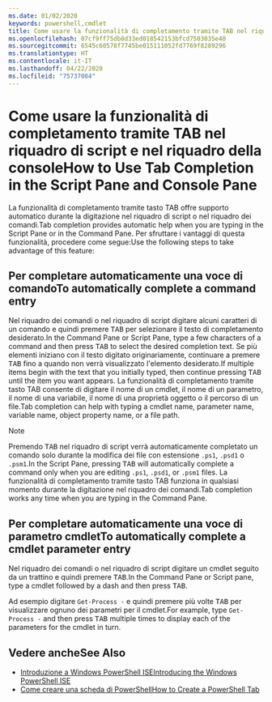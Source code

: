 ```yaml
---
ms.date: 01/02/2020
keywords: powershell,cmdlet
title: Come usare la funzionalità di completamento tramite TAB nel riquadro di script e nel riquadro della console
ms.openlocfilehash: 07cf9ff75db8d33ed018542153bfcd7503035e40
ms.sourcegitcommit: 6545c60578f7745be015111052fd7769f8289296
ms.translationtype: HT
ms.contentlocale: it-IT
ms.lasthandoff: 04/22/2020
ms.locfileid: "75737084"
---
```

# <a name="how-to-use-tab-completion-in-the-script-pane-and-console-pane"></a><span data-ttu-id="6c399-103">Come usare la funzionalità di completamento tramite TAB nel riquadro di script e nel riquadro della console</span><span class="sxs-lookup"><span data-stu-id="6c399-103">How to Use Tab Completion in the Script Pane and Console Pane</span></span>

<span data-ttu-id="6c399-104">La funzionalità di completamento tramite tasto TAB offre supporto automatico durante la digitazione nel riquadro di script o nel riquadro dei comandi.</span><span class="sxs-lookup"><span data-stu-id="6c399-104">Tab completion provides automatic help when you are typing in the Script Pane or in the Command Pane.</span></span> <span data-ttu-id="6c399-105">Per sfruttare i vantaggi di questa funzionalità, procedere come segue:</span><span class="sxs-lookup"><span data-stu-id="6c399-105">Use the following steps to take advantage of this feature:</span></span>

## <a name="to-automatically-complete-a-command-entry"></a><span data-ttu-id="6c399-106">Per completare automaticamente una voce di comando</span><span class="sxs-lookup"><span data-stu-id="6c399-106">To automatically complete a command entry</span></span>

<span data-ttu-id="6c399-107">Nel riquadro dei comandi o nel riquadro di script digitare alcuni caratteri di un comando e quindi premere <kbd>TAB</kbd> per selezionare il testo di completamento desiderato.</span><span class="sxs-lookup"><span data-stu-id="6c399-107">In the Command Pane or Script Pane, type a few characters of a command and then press <kbd>TAB</kbd> to select the desired completion text.</span></span> <span data-ttu-id="6c399-108">Se più elementi iniziano con il testo digitato originariamente, continuare a premere <kbd>TAB</kbd> fino a quando non verrà visualizzato l'elemento desiderato.</span><span class="sxs-lookup"><span data-stu-id="6c399-108">If multiple items begin with the text that you initially typed, then continue pressing <kbd>TAB</kbd> until the item you want appears.</span></span> <span data-ttu-id="6c399-109">La funzionalità di completamento tramite tasto TAB consente di digitare il nome di un cmdlet, il nome di un parametro, il nome di una variabile, il nome di una proprietà oggetto o il percorso di un file.</span><span class="sxs-lookup"><span data-stu-id="6c399-109">Tab completion can help with typing a cmdlet name, parameter name, variable name, object property name, or a file path.</span></span>

> [!NOTE]
> <span data-ttu-id="6c399-110">Premendo <kbd>TAB</kbd> nel riquadro di script verrà automaticamente completato un comando solo durante la modifica dei file con estensione `.ps1`, `.psd1` o `.psm1`.</span><span class="sxs-lookup"><span data-stu-id="6c399-110">In the Script Pane, pressing <kbd>TAB</kbd> will automatically complete a command only when you are editing `.ps1`, `.psd1`, or `.psm1` files.</span></span> <span data-ttu-id="6c399-111">La funzionalità di completamento tramite tasto TAB funziona in qualsiasi momento durante la digitazione nel riquadro dei comandi.</span><span class="sxs-lookup"><span data-stu-id="6c399-111">Tab completion works any time when you are typing in the Command Pane.</span></span>

## <a name="to-automatically-complete-a-cmdlet-parameter-entry"></a><span data-ttu-id="6c399-112">Per completare automaticamente una voce di parametro cmdlet</span><span class="sxs-lookup"><span data-stu-id="6c399-112">To automatically complete a cmdlet parameter entry</span></span>

<span data-ttu-id="6c399-113">Nel riquadro dei comandi o nel riquadro di script digitare un cmdlet seguito da un trattino e quindi premere <kbd>TAB</kbd>.</span><span class="sxs-lookup"><span data-stu-id="6c399-113">In the Command Pane or Script pane, type a cmdlet followed by a dash and then press <kbd>TAB</kbd>.</span></span>

<span data-ttu-id="6c399-114">Ad esempio digitare `Get-Process -` e quindi premere più volte <kbd>TAB</kbd> per visualizzare ognuno dei parametri per il cmdlet.</span><span class="sxs-lookup"><span data-stu-id="6c399-114">For example, type `Get-Process -` and then press <kbd>TAB</kbd> multiple times to display each of the parameters for the cmdlet in turn.</span></span>

## <a name="see-also"></a><span data-ttu-id="6c399-115">Vedere anche</span><span class="sxs-lookup"><span data-stu-id="6c399-115">See Also</span></span>

- [<span data-ttu-id="6c399-116">Introduzione a Windows PowerShell ISE</span><span class="sxs-lookup"><span data-stu-id="6c399-116">Introducing the Windows PowerShell ISE</span></span>](Introducing-the-Windows-PowerShell-ISE.md)
- [<span data-ttu-id="6c399-117">Come creare una scheda di PowerShell</span><span class="sxs-lookup"><span data-stu-id="6c399-117">How to Create a PowerShell Tab</span></span>](How-to-Create-a-PowerShell-Tab-in-Windows-PowerShell-ISE.md)
